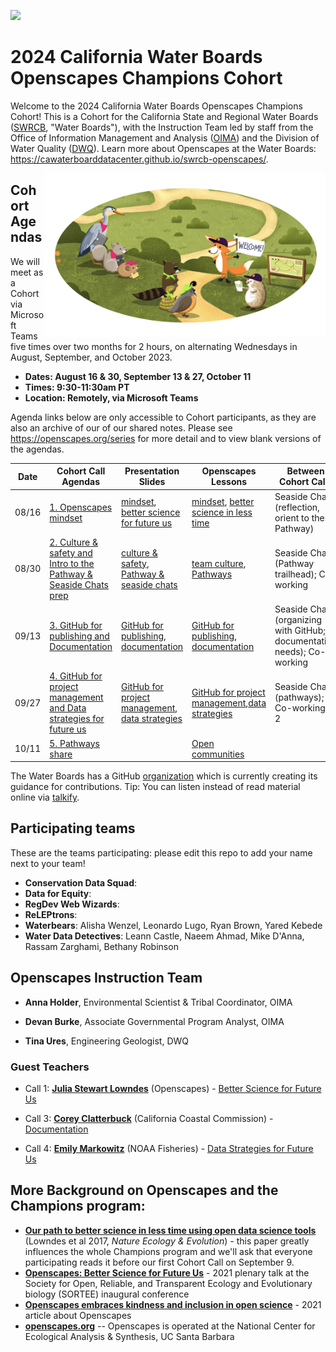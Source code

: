 <a align="left" href="https://github.com/openscapes/2023-swrcb/"><img src="https://github.githubassets.com/images/modules/logos_page/GitHub-Mark.png" width="35px"/></a>

# 2024 California Water Boards Openscapes Champions Cohort

Welcome to the 2024 California Water Boards Openscapes Champions Cohort! This is a Cohort for the California State and Regional Water Boards ([SWRCB](https://www.waterboards.ca.gov/), "Water Boards"), with the Instruction Team led by staff from the Office of Information Management and Analysis ([OIMA](https://www.waterboards.ca.gov/resources/oima/)) and the Division of Water Quality ([DWQ](https://www.waterboards.ca.gov/water_issues/programs/water_quality/)). Learn more about Openscapes at the Water Boards: <https://cawaterboarddatacenter.github.io/swrcb-openscapes/>.

<img src="horst-champions-trailhead.png" align="right" width="450"/>

## Cohort Agendas

We will meet as a Cohort via Microsoft Teams five times over two months for 2 hours, on alternating Wednesdays in August, September, and October 2023.

-   **Dates: August 16 & 30, September 13 & 27, October 11**
-   **Times: 9:30-11:30am PT**
-   **Location: Remotely, via Microsoft Teams**

Agenda links below are only accessible to Cohort participants, as they are also an archive of our of our shared notes. Please see <https://openscapes.org/series> for more detail and to view blank versions of the agendas.

| Date  | Cohort Call Agendas                                                                                                                                                                                                                                                                                                                                         | Presentation Slides                                                                                                                                                                                                                                       | Openscapes Lessons                                                                                                                                                                                   | Between Cohort Calls                                                   |
|---------------|---------------|---------------|---------------|---------------|
| 08/16 | [1. Openscapes mindset](https://cawaterboards-my.sharepoint.com/:w:/r/personal/anna_holder_waterboards_ca_gov/Documents/Documents/01_OIMA/Openscapes/2023%20SWRCB/Meeting%20Materials%20%5B2023-swrcb%5D/Week%201_CallAgenda%20%5B2023-SWRCB%5D.docx?d=wa82746ba0f3140c8846b2d70ae031c1c&csf=1&web=1&e=27JZ8V)                                              | [mindset](https://docs.google.com/presentation/d/1waFqohlAOZD7CjhZqtQtXsZYQIufn0ElwrnpEEdfyEY/edit?usp=sharing), [better science for future us](https://docs.google.com/presentation/d/1R8BUegaYBw9vak0rq5GKvjwJiE6efAFWYbmYbdVfC_Y/edit?usp=sharing)     | [mindset](https://openscapes.github.io/series/core-lessons/mindset.html), [better science in less time](https://openscapes.github.io/series/core-lessons/better-science.html)                        | Seaside Chat (reflection, orient to the Pathway)                       |
| 08/30 | [2. Culture & safety and Intro to the Pathway & Seaside Chats prep](https://cawaterboards-my.sharepoint.com/:w:/r/personal/anna_holder_waterboards_ca_gov/Documents/Documents/01_OIMA/Openscapes/2023%20SWRCB/Meeting%20Materials%20%5B2023-swrcb%5D/Week%202_CallAgenda%20%5B2023-SWRCB%5D.docx?d=w1868f4f066c64aa1802ce4e67ebd5e1b&csf=1&web=1&e=qTeWT5)  | [culture & safety](https://docs.google.com/presentation/d/1UueOfccgcJWsNmm1Dsc5MEc2H2Lu3hwnyWYlYdLiazQ/edit?usp=sharing), [Pathway & seaside chats](https://docs.google.com/presentation/d/1qqB-zMDAKPZedjl6Pywa6xMTXz11K6A3pqw_zKvvNwg/edit?usp=sharing) | [team culture](https://openscapes.github.io/series/core-lessons/team-culture.html), [Pathways](https://openscapes.github.io/series/core-lessons/pathways.html)                                       | Seaside Chat (Pathway trailhead); Co-working                           |
| 09/13 | [3. GitHub for publishing and Documentation](https://cawaterboards-my.sharepoint.com/:w:/r/personal/anna_holder_waterboards_ca_gov/Documents/Documents/01_OIMA/Openscapes/2023%20SWRCB/Meeting%20Materials%20%5B2023-swrcb%5D/Week%203_CallAgenda%20%5B2023-SWRCB%5D.docx?d=w69448e7c5a39423e8b53b044e8a0c77d&csf=1&web=1&e=6XxQ2d)                         | [GitHub for publishing](https://docs.google.com/presentation/d/1uY5JbFfuhfvq9nenMlKu0HIUdxNAnOCrgeOnCMHatFc/edit?usp=sharing), [documentation](https://docs.google.com/presentation/d/1CSet5VUaXMF48dLPlT3n1OpJ4Iat0LAIKEdTGqIqaDk/edit?usp=sharing)      | [GitHub for publishing](https://openscapes.github.io/series/core-lessons/github/github-pub.html), [documentation](https://openscapes.github.io/series/additional-lessons/documentation.html)         | Seaside Chat (organizing with GitHub; documentation needs); Co-working |
| 09/27 | [4. GitHub for project management and Data strategies for future us](https://cawaterboards-my.sharepoint.com/:w:/r/personal/anna_holder_waterboards_ca_gov/Documents/Documents/01_OIMA/Openscapes/2023%20SWRCB/Meeting%20Materials%20%5B2023-swrcb%5D/Week%204_CallAgenda%20%5B2023-SWRCB%5D.docx?d=w3137712336534d00af684924de09f47d&csf=1&web=1&e=XqewLx) | [GitHub for project management](https://docs.google.com/presentation/d/166LNZ3WRjTLAoLUjCR1uJ64z3CJd4u88aSBMkLYMBfg/edit?usp=sharing), [data strategies](https://drive.google.com/file/d/1LrJiTR3gIAzjmWoGG7oo9mTGg-v2E2rp/view?usp=sharing)              | [GitHub for project management](https://openscapes.github.io/series/core-lessons/github/github-issues.html),[data strategies](https://openscapes.github.io/series/core-lessons/data-strategies.html) | Seaside Chat (pathways); Co-working X 2                                |
| 10/11 | [5. Pathways share](https://cawaterboards-my.sharepoint.com/:w:/r/personal/anna_holder_waterboards_ca_gov/Documents/Documents/01_OIMA/Openscapes/2023%20SWRCB/Meeting%20Materials%20%5B2023-swrcb%5D/Week%205_CallAgenda%20%5B2023-SWRCB%5D.docx?d=w5ad9ff0d38544d4687fe338719769159&csf=1&web=1&e=ZNfLlN)                                                  |                                                                                                                                                                                                                                                           | [Open communities](https://openscapes.github.io/series/core-lessons/communities.html)                                                                                                                |                                                                        |

The Water Boards has a GitHub [organization](https://github.com/CAWaterBoardDataCenter) which is currently creating its guidance for contributions. Tip: You can listen instead of read material online via [talkify](https://talkify.net/web-reader-read-any-website-aloud).

## Participating teams

These are the teams participating: please edit this repo to add your name next to your team!

-   **Conservation Data Squad**:
-   **Data for Equity**:
-   **RegDev Web Wizards**:
-   **ReLEPtrons**:
-   **Waterbears**: Alisha Wenzel, Leonardo Lugo, Ryan Brown, Yared Kebede
-   **Water Data Detectives**: Leann Castle, Naeem Ahmad, Mike D'Anna, Rassam Zarghami, Bethany Robinson

## Openscapes Instruction Team

-   **Anna Holder**, Environmental Scientist & Tribal Coordinator, OIMA

-   **Devan Burke**, Associate Governmental Program Analyst, OIMA

-   **Tina Ures**, Engineering Geologist, DWQ

### Guest Teachers

-   Call 1: [**Julia Stewart Lowndes**](https://openscapes.org/team.html) (Openscapes) - [Better Science for Future Us](https://docs.google.com/presentation/d/1R8BUegaYBw9vak0rq5GKvjwJiE6efAFWYbmYbdVfC_Y/edit?usp=sharing)

-   Call 3: [**Corey Clatterbuck**](https://www.coreyclatterbuck.com/) (California Coastal Commission) - [Documentation](https://docs.google.com/presentation/d/1CSet5VUaXMF48dLPlT3n1OpJ4Iat0LAIKEdTGqIqaDk/edit?usp=sharing)

-   Call 4: [**Emily Markowitz**](https://www.fisheries.noaa.gov/contact/emily-markowitz) (NOAA Fisheries) - [Data Strategies for Future Us](https://drive.google.com/file/d/1k2hZ0bmI5jbV_V-hox7q-onoKlOCISGQ/view?usp=sharing)

## More Background on Openscapes and the Champions program:

-   [**Our path to better science in less time using open data science tools**](https://www.nature.com/articles/s41559-017-0160) (Lowndes et al 2017, *Nature Ecology & Evolution*) - this paper greatly influences the whole Champions program and we'll ask that everyone participating reads it before our first Cohort Call on September 9.
-   [**Openscapes: Better Science for Future Us**](https://docs.google.com/presentation/d/1HGw4P095-lblHiGQHXYidHiVysjrPxuojxTxKtE13vk/edit#slide=id.ge2b7c2f974_0_2017) - 2021 plenary talk at the Society for Open, Reliable, and Transparent Ecology and Evolutionary biology (SORTEE) inaugural conference
-   [**Openscapes embraces kindness and inclusion in open science**](https://sparcopen.org/impact-story/openscapes-embraces-kindness-and-inclusion-of-open-science/) - 2021 article about Openscapes
-   [**openscapes.org**](https://openscapes.org/) -- Openscapes is operated at the National Center for Ecological Analysis & Synthesis, UC Santa Barbara
